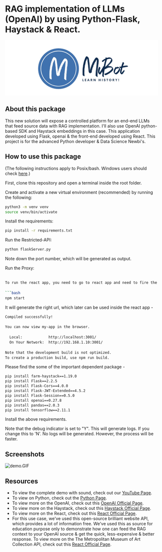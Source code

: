 # RAG implementation of LLMs (OpenAI) by using Python-Flask, Haystack & React.

![Logos.jpeg](Logos.jpeg)

## About this package

This new solution will expose a controlled platform for an end-end LLMs that feed source data with RAG implementation. I'll also use OpenAI python-based SDK and Haystack embeddings in this case. This application developed using Flask, openai & the front-end developed using React. This project is for the advanced Python developer & Data Science Newbi's.


## How to use this package

(The following instructions apply to Posix/bash. Windows users should check
[here](https://docs.python.org/3/library/venv.html).)

First, clone this repository and open a terminal inside the root folder.

Create and activate a new virtual environment (recommended) by running
the following:

```bash
python3 -m venv venv
source venv/bin/activate
```

Install the requirements:

```bash
pip install -r requirements.txt
```

Run the Restricted-API:

```bash
python flaskServer.py
```

Note down the port number, which will be generated as output.

Run the Proxy:

```bash

To run the react app, you need to go to react app and need to fire the following -

```bash
npm start
```

It will generate the right url, which later can be used inside the react app -

```bash
Compiled successfully!

You can now view my-app in the browser.

  Local:            http://localhost:3001/
  On Your Network:  http://192.168.1.10:3001/

Note that the development build is not optimized.
To create a production build, use npm run build.
```

Please find the some of the important dependent package -

```
pip install farm-haystack==1.19.0
pip install Flask==2.2.5
pip install Flask-Cors==4.0.0
pip install Flask-JWT-Extended==4.5.2
pip install Flask-Session==0.5.0
pip install openai==0.27.8
pip install pandas==2.0.3
pip install tensorflow==2.11.1

```

Install the above requirements.

Note that the debug indicator is set to "Y". This will generate logs. If you change this to 'N'. No logs will be generated. However, the process will be faster.

## Screenshots

![demo.GIF](demo.GIF)

## Resources

- To view the complete demo with sound, check out our [YouTube Page](https://youtu.be/oLVxTjst3oE).
- To view on Python, check out the [Python Page](https://docs.python.org/3/).
- To view more on the OpenAI, check out this [OpenAI Official Page](https://platform.openai.com/examples).
- To view more on the Haystack, check out this [Haystack Official Page](https://docs.haystack.deepset.ai/docs).
- To view more on the React, check out this [React Official Page](https://react.dev/reference/react).
- For this use case, we've used this open-source brilliant website API, which provides a lot of information free. We've used this as source for education purpose only to demonstrate how one can feed the RAG context to your OpenAI source & get the quick, less-expensive & better response. To view more on the The Metropolitan Museum of Art Collection API, check out this [React Official Page](https://metmuseum.github.io/#objects). 
